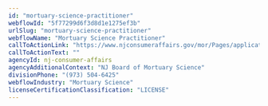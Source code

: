 ```yaml
---
id: "mortuary-science-practitioner"
webflowId: "5f77299d6f3d8d1e1275ef3b"
urlSlug: "mortuary-science-practitioner"
webflowName: "Mortuary Science Practitioner"
callToActionLink: "https://www.njconsumeraffairs.gov/mor/Pages/applications.aspx"
callToActionText: ""
agencyId: nj-consumer-affairs
agencyAdditionalContext: "NJ Board of Mortuary Science"
divisionPhone: "(973) 504-6425"
webflowIndustry: "Mortuary Science"
licenseCertificationClassification: "LICENSE"
---
```

